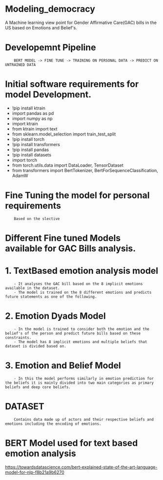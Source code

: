 # Modeling_democracy
A Machine learning view point for Gender Affirmative Care(GAC) bills in the US based on Emotions and Belief's.

# Developemnt Pipeline
        BERT MODEL -> FINE TUNE -> TRAINING ON PERSONAL DATA -> PREDICT ON UNTRAINED DATA

# Initial software requirements for model Development.
- !pip install ktrain
- import pandas as pd
- import numpy as np
- import ktrain
- from ktrain import text
- from sklearn.model_selection import train_test_split
- !pip install torch
- !pip install transformers
- !pip install pandas
- !pip install datasets
- import torch
- from torch.utils.data import DataLoader, TensorDataset
- from transformers import BertTokenizer, BertForSequenceClassification, AdamW

# Fine Tuning the model for personal requirements
        Based on the slective 


# Different Fine tuned Models available for GAC Bills analysis.
# 1. TextBased emotion analysis model
        - It analyses the GAC bill based on the 8 implicit emotions available in the dataset.
        - The model is trained on the 8 different emotions and predicts future statements as one of the following.

# 2. Emotion Dyads Model
        - In the model is trained to consider both the emotion and the belief's of the person and predict future bills based on these constraints.
        - The model has 8 implicit emotions and multiple beliefs that dataset is divided based on.

# 3. Emotion and Belief Model
        - In this the model performs similarly in emotion prediction for the beliefs it is mainly divided into two main categories as primary beliefs and deep core beliefs.


# DATASET 
        Contains data made up of actors and their respective beliefs and emotions including the encoding of emotions. 

# BERT Model used for text based emotion analysis 

https://towardsdatascience.com/bert-explained-state-of-the-art-language-model-for-nlp-f8b21a9b6270


